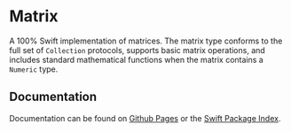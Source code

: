 # Matrix

A 100% Swift implementation of matrices. The matrix type conforms to the full set of `Collection` protocols, supports basic matrix operations, and includes standard mathematical functions when the matrix contains a `Numeric` type.

## Documentation

Documentation can be found on [Github Pages](https://solardesignsystem.github.io/Matrix-Swift/documentation/matrix/) or the [Swift Package Index]().